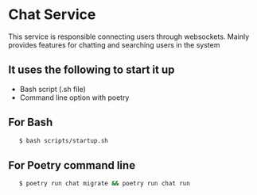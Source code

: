 # Chat Service

This service is responsible connecting users through websockets. Mainly provides features for chatting
and searching users in the system

## It uses the following to start it up

- Bash script (.sh file)
- Command line option with poetry

## For Bash

```bash
   $ bash scripts/startup.sh
```

## For Poetry command line

```bash
   $ poetry run chat migrate && poetry run chat run
```
